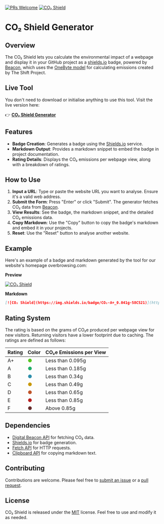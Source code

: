 [![PRs Welcome](https://img.shields.io/badge/PRs-welcome-brightgreen.svg)](https://egghead.io/courses/how-to-contribute-to-an-open-source-project-on-github)
[![CO₂ Shield](https://img.shields.io/badge/CO₂-A+_0.041g-58C521)](https://overbrowsing.com/projects/co2-shield)

# CO₂ Shield Generator

## Overview

The CO₂ Shield lets you calculate the environmental impact of a webpage and display it in your GitHub project as a [shields.io](https://shields.io") badge, powered by [Beacon](https://digitalbeacon.co), which uses the [OneByte model](https://theshiftproject.org/en/lean-ict-2/) for calculating emissions created by The Shift Project.

## Live Tool

You don't need to download or initialise anything to use this tool. Visit the live version here:

👉 [**CO₂ Shield Generator**](https://overbrowsing.com/projects/co2-shield)  

## Features

- **Badge Creation**: Generates a badge using the [Shields.io](https://shields.io/) service.  
- **Markdown Output**: Provides a markdown snippet to embed the badge in project documentation.  
- **Rating Details**: Displays the CO₂ emissions per webpage view, along with a breakdown of ratings.  

## How to Use

1. **Input a URL**: Type or paste the website URL you want to analyse. Ensure it's a valid web address.  
2. **Submit the Form**: Press "Enter" or click "Submit". The generator fetches CO₂ data from [Beacon](https://digitalbeacon.co/).  
3. **View Results**: See the badge, the markdown snippet, and the detailed CO₂ emissions data.  
4. **Copy Markdown**: Use the "Copy" button to copy the badge's markdown and embed it in your projects.  
5. **Reset**: Use the "Reset" button to analyse another website.

## Example

Here's an example of a badge and markdown generated by the tool for our website's homepage overbrowsing.com:  

**Preview**

[![CO₂ Shield](https://img.shields.io/badge/CO₂-A+_0.041g-58C521)](https://overbrowsing.com/projects/co2-shield)

**Markdown**

```markdown
[![CO₂ Shield](https://img.shields.io/badge/CO₂-A+_0.041g-58C521)](https://overbrowsing.com/projects/co2-shield)
```

## Rating System

The rating is based on the grams of CO₂e produced per webpage view for new visitors. Returning visitors have a lower footprint due to caching. The ratings are defined as follows:

| Rating | Color                                | CO₂e Emissions per View  |
|--------|--------------------------------------|--------------------------|
| A+     | <span style="color:#58C521">●</span> | Less than 0.095g         |
| A      | <span style="color:#20AE69">●</span> | Less than 0.185g         |
| B      | <span style="color:#2D8EAC">●</span> | Less than 0.34g          |
| C      | <span style="color:#C89806">●</span> | Less than 0.49g          |
| D      | <span style="color:#C05328">●</span> | Less than 0.65g          |
| E      | <span style="color:#B71E1E">●</span> | Less than 0.85g          |
| F      | <span style="color:#652A2A">●</span> | Above 0.85g              |

## Dependencies

- [Digital Beacon API](https://digitalbeacon.co/) for fetching CO₂ data.
- [Shields.io](https://shields.io/) for badge generation.
- [Fetch API](https://developer.mozilla.org/en-US/docs/Web/API/Fetch_API) for HTTP requests.
- [Clipboard API](https://developer.mozilla.org/en-US/docs/Web/API/Clipboard_API) for copying markdown text.

## Contributing

Contributions are welcome. Please feel free to [submit an issue](https://github.com/overbrowsing/co2-shield/issues) or a [pull request](https://github.com/overbrowsing/co2-shield/pulls).

## License

CO₂ Shield is released under the [MIT](/LICENSE) license. Feel free to use and modify it as needed.